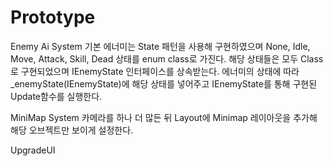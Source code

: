 # Prototype

Enemy Ai System
기본 에너미는 State 패턴을 사용해 구현하였으며 None, Idle, Move, Attack, Skill, Dead 상태를 enum class로 가진다. 
해당 상태들은 모두 Class로 구현되었으며 IEnemyState 인터페이스를 상속받는다.
에너미의 상태에 따라 _enemyState(IEnemyState)에 해당 상태를 넣어주고 IEnemyState를 통해 구현된 Update함수를 실행한다.

MiniMap System
카메라를 하나 더 많든 뒤 Layout에 Minimap 레이아웃을 추가해 해당 오브젝트만 보이게 설정한다.

UpgradeUI
